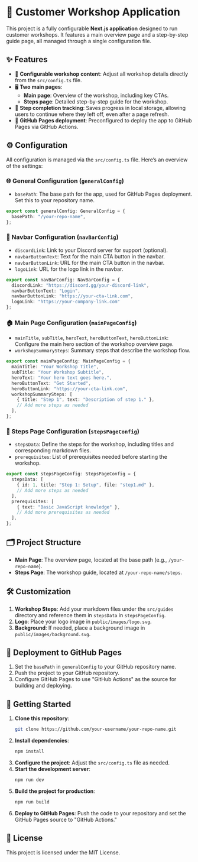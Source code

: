# 🎉 Customer Workshop Application

This project is a fully configurable **Next.js application** designed to run customer workshops. It features a main overview page and a step-by-step guide page, all managed through a single configuration file.

## ✨ Features

- 🔧  **Configurable workshop content**: Adjust all workshop details directly from the `src/config.ts` file.
- 🖥️  **Two main pages**:
  - **Main page**: Overview of the workshop, including key CTAs.
  - **Steps page**: Detailed step-by-step guide for the workshop.
- 💾  **Step completion tracking**: Saves progress in local storage, allowing users to continue where they left off, even after a page refresh.
- 🚀  **GitHub Pages deployment**: Preconfigured to deploy the app to GitHub Pages via GitHub Actions.

## ⚙️ Configuration

All configuration is managed via the `src/config.ts` file. Here’s an overview of the settings:

### 🌐 General Configuration (`generalConfig`)
- `basePath`: The base path for the app, used for GitHub Pages deployment. Set this to your repository name.

```typescript
export const generalConfig: GeneralConfig = {
  basePath: "/your-repo-name",
};
```

### 🔗 Navbar Configuration (`navBarConfig`)
- `discordLink`: Link to your Discord server for support (optional).
- `navbarButtonText`: Text for the main CTA button in the navbar.
- `navbarButtonLink`: URL for the main CTA button in the navbar.
- `logoLink`: URL for the logo link in the navbar.

```typescript
export const navBarConfig: NavBarConfig = {
  discordLink: "https://discord.gg/your-discord-link",
  navbarButtonText: "Login",
  navbarButtonLink: "https://your-cta-link.com",
  logoLink: "https://your-company-link.com"
};
```

### 🏠 Main Page Configuration (`mainPageConfig`)
- `mainTitle`, `subTitle`, `heroText`, `heroButtonText`, `heroButtonLink`: Configure the main hero section of the workshop overview page.
- `workshopSummarySteps`: Summary steps that describe the workshop flow.

```typescript
export const mainPageConfig: MainPageConfig = {
  mainTitle: "Your Workshop Title",
  subTitle: "Your Workshop Subtitle",
  heroText: "Your hero text goes here.",
  heroButtonText: "Get Started",
  heroButtonLink: "https://your-cta-link.com",
  workshopSummarySteps: [
    { title: "Step 1", text: "Description of step 1." },
    // Add more steps as needed
  ],
};
```

### 📝 Steps Page Configuration (`stepsPageConfig`)
- `stepsData`: Define the steps for the workshop, including titles and corresponding markdown files.
- `prerequisites`: List of prerequisites needed before starting the workshop.

```typescript
export const stepsPageConfig: StepsPageConfig = {
  stepsData: [
    { id: 1, title: "Step 1: Setup", file: "step1.md" },
    // Add more steps as needed
  ],
  prerequisites: [
    { text: "Basic JavaScript knowledge" },
    // Add more prerequisites as needed
  ],
};
```

## 🗂️ Project Structure

- **Main Page**: The overview page, located at the base path (e.g., `/your-repo-name`).
- **Steps Page**: The workshop guide, located at `/your-repo-name/steps`.

## 🛠️ Customization

1. **Workshop Steps**: Add your markdown files under the `src/guides` directory and reference them in `stepsData` in `stepsPageConfig`.
2. **Logo**: Place your logo image in `public/images/logo.svg`.
3. **Background**: If needed, place a background image in `public/images/background.svg`.

## 🚀 Deployment to GitHub Pages

1. Set the `basePath` in `generalConfig` to your GitHub repository name.
2. Push the project to your GitHub repository.
3. Configure GitHub Pages to use "GitHub Actions" as the source for building and deploying.

## 🏁 Getting Started

1. **Clone this repository**:
   ```bash
   git clone https://github.com/your-username/your-repo-name.git
   ```
2. **Install dependencies**:
   ```bash
   npm install
   ```
3. **Configure the project**:
   Adjust the `src/config.ts` file as needed.
4. **Start the development server**:
   ```bash
   npm run dev
   ```
5. **Build the project for production**:
   ```bash
   npm run build
   ```
6. **Deploy to GitHub Pages**:
   Push the code to your repository and set the GitHub Pages source to "GitHub Actions."

## 📜 License

This project is licensed under the MIT License.
